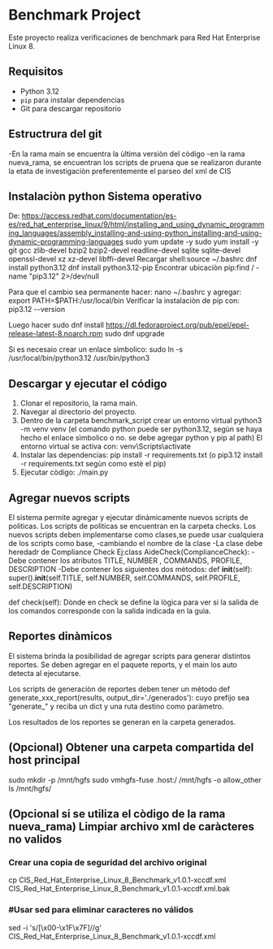 # Benchmark Project

Este proyecto realiza verificaciones de benchmark para Red Hat Enterprise Linux 8.

## Requisitos

- Python 3.12
- `pip` para instalar dependencias
- Git para descargar repositorio

## Estructrura del git
-En la rama main se encuentra la ùltima versiòn del còdigo
-en la rama nueva_rama, se encuentran los scripts de pruena que se realizaron durante la etata de investigaciòn
preferentemente el parseo del xml de CIS


## Instalaciòn python Sistema operativo
De: https://access.redhat.com/documentation/es-es/red_hat_enterprise_linux/9/html/installing_and_using_dynamic_programming_languages/assembly_installing-and-using-python_installing-and-using-dynamic-programming-languages
sudo yum update -y
sudo yum install -y git gcc zlib-devel bzip2 bzip2-devel readline-devel sqlite sqlite-devel openssl-devel xz xz-devel libffi-devel
Recargar shell:source ~/.bashrc
dnf install python3.12
dnf install python3.12-pip
Encontrar ubicaciòn pip:find / -name "pip3.12" 2>/dev/null

Para que el cambio sea permanente hacer:
nano ~/.bashrc
y agregar: export PATH=$PATH:/usr/local/bin
Verificar la instalaciòn de pip con: pip3.12 --version

Luego hacer
sudo dnf install https://dl.fedoraproject.org/pub/epel/epel-release-latest-8.noarch.rpm
sudo dnf upgrade

Si es necesaio crear un enlace sìmbolico:
sudo ln -s /usr/local/bin/python3.12 /usr/bin/python3



## Descargar y ejecutar el código
1. Clonar el repositorio, la rama main.
2. Navegar al directorio del proyecto.
3. Dentro de la carpeta benchmark_script crear un entorno virtual
python3 -m venv venv (el comando python puede ser python3.12, segùn se haya hecho el enlace sìmbolico o no. se debe agregar python y pip al path)
El entorno virtual se activa con: venv\Scripts\activate         
4. Instalar las dependencias:
      pip install -r requirements.txt
(o pip3.12 install -r requirements.txt segùn como estè el pip)
5. Ejecutar còdigo:
 ./main.py

## Agregar nuevos scripts
El sistema permite agregar y ejecutar dinàmicamente
nuevos scripts de politicas. Los scripts de  polìticas
se encuentran en la carpeta checks.
Los nuevos scripts
deben implementarse como clases,se puede usar cualquiera
de los scripts como base, 
-cambiando el nombre de la clase
-La clase debe heredadr de Compliance Check
Ej:class AideCheck(ComplianceCheck):
-Debe contener los atributos
TITLE,  NUMBER , COMMANDS,  PROFILE, DESCRIPTION 
-Debe contener los siguientes dos mètodos:
def __init__(self):
        super().__init__(self.TITLE, self.NUMBER, self.COMMANDS, self.PROFILE, self.DESCRIPTION)

def check(self):
Dònde en check se define la lògica para ver si la salida de los comandos corresponde con la salida indicada en la guìa.


## Reportes dinàmicos
El sistema brinda la posibilidad de agregar scripts
para generar distintos reportes. Se deben agregar en el
paquete reports, y el main los auto detecta al ejecutarse.

Los scripts de generaciòn de reportes deben tener un  mètodo
def generate_xxx_report(results, output_dir='./generados'):
cuyo prefijo sea "generate_" y reciba un dict y una ruta destino como paràmetro.

Los resultados de los reportes se generan en la carpeta generados.

## (Opcional) Obtener una carpeta compartida del host principal
sudo mkdir -p /mnt/hgfs
sudo vmhgfs-fuse .host:/ /mnt/hgfs -o allow_other
ls /mnt/hgfs/


## (Opcional si se utiliza el còdigo de la rama nueva_rama) Limpiar archivo xml de caràcteres no validos
### Crear una copia de seguridad del archivo original
cp CIS_Red_Hat_Enterprise_Linux_8_Benchmark_v1.0.1-xccdf.xml CIS_Red_Hat_Enterprise_Linux_8_Benchmark_v1.0.1-xccdf.xml.bak

### #Usar sed para eliminar caracteres no válidos
sed -i 's/[\x00-\x1F\x7F]//g' CIS_Red_Hat_Enterprise_Linux_8_Benchmark_v1.0.1-xccdf.xml


